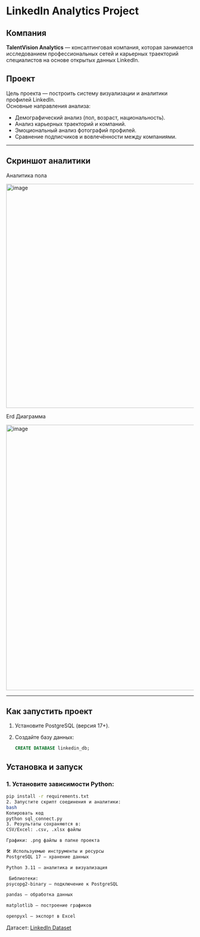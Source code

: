 # LinkedIn Analytics Project

##  Компания
**TalentVision Analytics** — консалтинговая компания, которая занимается исследованием профессиональных сетей и карьерных траекторий специалистов на основе открытых данных LinkedIn.  

##  Проект
Цель проекта — построить систему визуализации и аналитики профилей LinkedIn.  
Основные направления анализа:
- Демографический анализ (пол, возраст, национальность).
- Анализ карьерных траекторий и компаний.
- Эмоциональный анализ фотографий профилей.
- Сравнение подписчиков и вовлечённости между компаниями.

---

## Скриншот аналитики
Аналитика пола

<img width="600" height="600" alt="image" src="https://github.com/user-attachments/assets/7f641358-0289-4aae-8dec-c06bc31196f5" />


Erd Диаграмма

<img width="767" height="711" alt="image" src="https://github.com/user-attachments/assets/7f70454b-40be-4728-900a-797c9fb814a5" />


---

## Как запустить проект

1. Установите PostgreSQL (версия 17+).  

2. Создайте базу данных:
   ```sql
   CREATE DATABASE linkedin_db;

##  Установка и запуск

### 1. Установите зависимости Python:
```bash
pip install -r requirements.txt
2. Запустите скрипт соединения и аналитики:
bash
Копировать код
python sql_connect.py
3. Результаты сохраняются в:
CSV/Excel: .csv, .xlsx файлы

Графики: .png файлы в папке проекта

🛠 Используемые инструменты и ресурсы
PostgreSQL 17 — хранение данных

Python 3.11 — аналитика и визуализация

 Библиотеки:
psycopg2-binary — подключение к PostgreSQL

pandas — обработка данных

matplotlib — построение графиков

openpyxl — экспорт в Excel
```

Датасет:
[LinkedIn Dataset](https://www.kaggle.com/datasets/killbot/linkedin)



